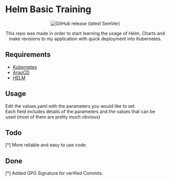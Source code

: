 # Helm Basic Training
<div align="center">
<img alt="GitHub release (latest SemVer)" src="https://img.shields.io/github/v/release/DavidXIVII/helm-basics">

This repo was made in order to start learning the usage of Helm, Charts and make revisions to my application
with quick deployment into Kubernetes.
</div> 

## Requirements
* [Kubernetes](https://kubernetes.io/)
* [ArgoCD](https://argo-cd.readthedocs.io/en/stable/)
* [HELM](https://helm.sh/)

## Usage
Edit the values.yaml with the parameters you would like to set.
<br>
Each field includes details of the parameters and the values that can be used (most of them are pretty much obvious)

## Todo
[*] More reliable and easy to use code.


## Done
[*] Added GPG Signature for verified Commits.
